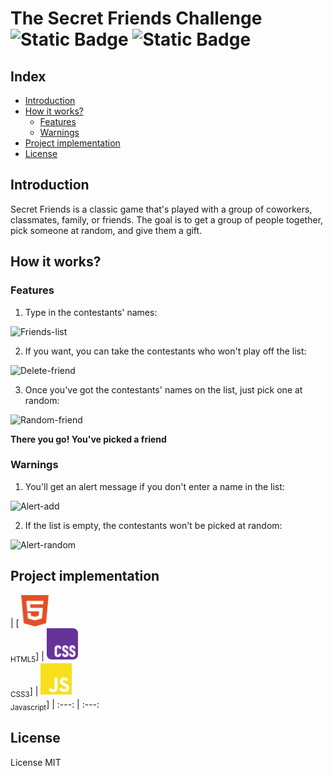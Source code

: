 # The Secret Friends Challenge <img alt="Static Badge" src="https://img.shields.io/badge/status-completed-yellow"> <img alt="Static Badge" src="https://img.shields.io/badge/license-MIT-red">

## Index
- [Introduction](#introduction)
- [How it works?](#how-it-works)
  - [Features](#features)
  - [Warnings](#warnings)
- [Project implementation](#project-implementation)
- [License](#license)

## Introduction

Secret Friends is a classic game that's played with a group of coworkers, classmates, family, or friends. The goal is to get a group of people together, pick someone at random, and give them a gift.

## How it works?
### Features
1. Type in the contestants' names:

![Friends-list](https://github.com/user-attachments/assets/84b9d483-023d-448a-b0e8-7f98714b88c5)

2. If you want, you can take the contestants who won't play off the list:

![Delete-friend](https://github.com/user-attachments/assets/86bf6d9f-5025-4129-9a23-2d19e2588b26)

3. Once you've got the contestants' names on the list, just pick one at random:

![Random-friend](https://github.com/user-attachments/assets/6f71e4f2-a520-48e0-bcad-03ae43ed455f)

<strong>There you go! You've picked a friend</strong>

### Warnings
1. You'll get an alert message if you don't enter a name in the list:

![Alert-add](https://github.com/user-attachments/assets/1687f13f-1c57-4156-9417-55491c972f2b)

2. If the list is empty, the contestants won't be picked at random:

![Alert-random](https://github.com/user-attachments/assets/bcb48bb5-43b8-4194-bd66-23e40ee50013)

## Project implementation

 | [<img src="./assets/svg/html5.svg" height="50px"><br><sub>HTML5</sub>] | <img src="./assets/svg/css.svg" height="50px"><br><sub>CSS3</sub>] | <img src="./assets/svg/javascript.svg" height="50px"><br><sub>Javascript</sub>] | :---: | :---: 

## License
License MIT
